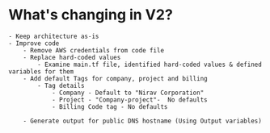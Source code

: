 # What's changing in V2?
    - Keep architecture as-is
    - Improve code
        - Remove AWS credentials from code file
        - Replace hard-coded values
            - Examine main.tf file, identified hard-coded values & defined variables for them
        - Add default Tags for company, project and billing
            - Tag details
                - Company - Default to "Nirav Corporation"
                - Project - "Company-project"-  No defaults
                - Billing Code tag - No defaults

        - Generate output for public DNS hostname (Using Output variables)